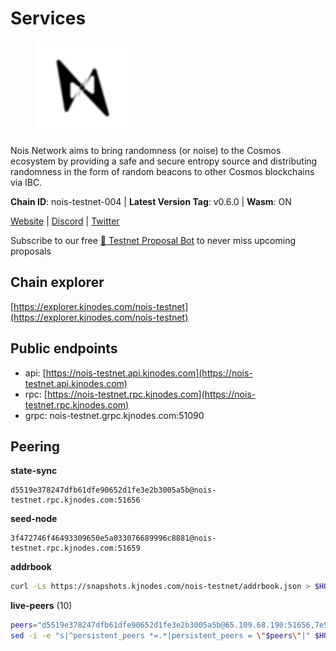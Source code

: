 # Services

<figure><img src="https://raw.githubusercontent.com/kj89/cosmos-images/main/logos/nois.png" width="150" alt=""><figcaption></figcaption></figure>

Nois Network aims to bring randomness (or noise)  to the Cosmos ecosystem by providing a safe and  secure entropy source and distributing randomness  in the form of random beacons to other Cosmos blockchains via IBC.

**Chain ID**: nois-testnet-004 | **Latest Version Tag**: v0.6.0 | **Wasm**: ON

[Website](https://nois.network) | [Discord](https://discord.gg/dHdpwtEb6F) | [Twitter](https://twitter.com/NoisNetwork)



Subscribe to our free [🤖 Testnet Proposal Bot](https://t.me/kjnodes_testnet_proposal_bot) to never miss upcoming proposals


## Chain explorer
[https://explorer.kjnodes.com/nois-testnet](https://explorer.kjnodes.com/nois-testnet)

## Public endpoints

* api: [https://nois-testnet.api.kjnodes.com](https://nois-testnet.api.kjnodes.com)
* rpc: [https://nois-testnet.rpc.kjnodes.com](https://nois-testnet.rpc.kjnodes.com)
* grpc: nois-testnet.grpc.kjnodes.com:51090

## Peering

**state-sync**

```text
d5519e378247dfb61dfe90652d1fe3e2b3005a5b@nois-testnet.rpc.kjnodes.com:51656
```

**seed-node**

```text
3f472746f46493309650e5a033076689996c8881@nois-testnet.rpc.kjnodes.com:51659
```

**addrbook**
```bash
curl -Ls https://snapshots.kjnodes.com/nois-testnet/addrbook.json > $HOME/.noisd/config/addrbook.json
```

**live-peers** (10)
```bash
peers="d5519e378247dfb61dfe90652d1fe3e2b3005a5b@65.109.68.190:51656,7e5f4bb8c1c0045874aea8bd0a29eb50ad4b2aad@185.196.21.43:26656,3bebfaee488ce50a1a3c9d5c4c5daea1991da9a3@89.58.18.47:26959,c89ccec23799848505e1ecf7d3a36cdbe9046273@65.109.90.162:17656,3df817ffc01f7cbf360620f8fe3ba2a3de925d58@212.23.222.109:26456,72cd4222818d25da5206092c3efc2c0dd0ec34fe@161.97.96.91:36656,e2c0a70930d3df0ea6b274ae73b4982b96492de4@65.108.233.109:17356,a87dc8b4e827a05fe5c46aea54999120c8252587@162.19.237.81:26656,40250630b11b62814410129ed5dc29221e141a2f@65.108.72.233:26156,f4ed6f6bdf086cbaab9bed20e4dfc1daf326e4fc@89.117.50.54:26656"
sed -i -e "s|^persistent_peers *=.*|persistent_peers = \"$peers\"|" $HOME/.noisd/config/config.toml
```
